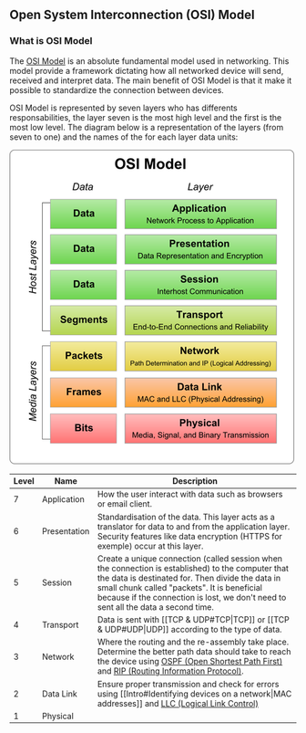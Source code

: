 ## Open System Interconnection (OSI) Model

### What is OSI Model

The [OSI Model](https://en.wikipedia.org/wiki/OSI_model) is an absolute fundamental model used in networking. This model provide a framework dictating how all networked device will send, received and interpret data. The main benefit of OSI Model is that it make it possible to standardize the connection between devices.

OSI Model is represented by seven layers who has differents responsabilities, the layer seven is the most high level and the first  is the most low level. The diagram below is a representation of the layers (from seven to one) and the names of the for each layer data units:

![OSI](images/OSI_Model.png)

|Level|Name|Description|
|-----|----|-----------|
|7|Application|How the user interact with data such as  browsers or email client.|
|6|Presentation|Standardisation of the data. This layer acts as a translator for data to and from the application layer. Security features like data encryption (HTTPS for exemple) occur at this layer.|
|5|Session|Create a unique connection (called session when the connection is established) to the computer that the data is destinated for. Then divide the data in small chunk called "packets". It is beneficial because if the connection is lost, we don't need to sent all the data a second time.|
|4|Transport|Data is sent with [[TCP & UDP#TCP\|TCP]] or [[TCP & UDP#UDP\|UDP]] according to the type of data.|
|3|Network|Where the routing and the re-assembly take place. Determine the better path data should take to reach the device using [OSPF (Open Shortest Path First)](https://en.wikipedia.org/wiki/Open_Shortest_Path_First) and [RIP (Routing Information Protocol)](https://en.wikipedia.org/wiki/Routing_Information_Protocol).|
|2|Data Link|Ensure proper transmission and check for errors using [[Intro#Identifying devices on a network\|MAC addresses]] and [LLC (Logical Link Control)](https://en.wikipedia.org/wiki/Logical_link_control)|
|1|Physical||

